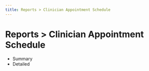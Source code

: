 ```yaml
---
title: Reports > Clinician Appointment Schedule
---
```


# Reports > Clinician Appointment Schedule

- Summary
- Detailed
